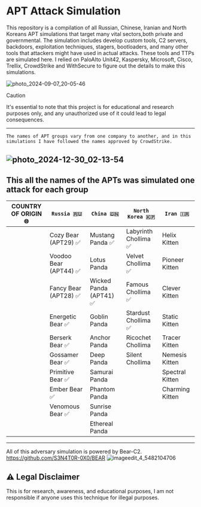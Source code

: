 # APT Attack Simulation 
This repository is a compilation of all Russian, Chinese, Iranian and North Koreans APT simulations that target many vital sectors,both private and governmental. The simulation includes develop custom tools, C2 servers, backdoors, exploitation techniques, stagers, bootloaders, and many other tools that attackers might have used in actual attacks. These tools and TTPs  are simulated here. I relied on PaloAlto Unit42, Kaspersky, Microsoft, Cisco, Trellix, CrowdStrike and WithSecure to figure out the details to make this simulations.

![photo_2024-09-07_20-05-46](https://github.com/user-attachments/assets/361596c1-5fdc-4f58-b91f-80507feccfd3)


> [!CAUTION]
> It's essential to note that this project is for educational and research purposes only, and any unauthorized use of it could lead to legal consequences.

---

`The names of APT groups vary from one company to another, and in this simulations I have followed the names approved by CrowdStrike.`

![photo_2024-12-30_02-13-54](https://github.com/user-attachments/assets/a3305839-89c9-4b26-ac74-047166cf4479)
---
This all the names of the APTs was simulated one attack for each group                           
 -------------------------------------------------------------------------------------------------------------------------
| **COUNTRY OF ORIGIN 🌐**|      `Russia 🇷🇺`      |        `China 🇨🇳`        |   `North Korea 🇰🇵`    |      `Iran 🇮🇷`       |
|------------------------|-----------------------|--------------------------|----------------------|----------------------|
|                        | Cozy Bear (APT29) ✅  | Mustang Panda ✅         | Labyrinth Chollima ✅ | Helix Kitten         |
|                        | Voodoo Bear (APT44) ✅| Lotus Panda             | Velvet Chollima ✅    |  Pioneer Kitten       |
|                        | Fancy Bear (APT28) ✅ | Wicked Panda (APT41) ✅ |  Famous Chollima ✅   | Clever Kitten         |
|                        | Energetic Bear ✅     | Goblin Panda            | Stardust Chollima ✅   | Static Kitten          |
|                        | Berserk Bear ✅       | Anchor Panda            | Ricochet Chollima    | Tracer Kitten          |
|                        | Gossamer Bear ✅      | Deep Panda              | Silent Chollima      | Nemesis Kitten         |
|                        | Primitive Bear ✅     | Samurai Panda           |                      | Spectral Kitten        |
|                        | Ember Bear ✅         | Phantom Panda           |                      | Charming Kitten        |
|                        | Venomous Bear ✅      | Sunrise Panda           |                      |                        |
|                        |                       | Ethereal Panda          |                      |                        |
 --------------------------------------------------------------------------------------------------------------------------


All of this adversary simulation is powered by Bear-C2.
https://github.com/S3N4T0R-0X0/BEAR
![imageedit_4_5482104706](https://github.com/S3N4T0R-0X0/Bear/assets/121706460/a43fdb26-c4d6-4b3e-b494-baed4c4b137d)

## ⚠️ Legal Disclaimer
This is for research, awareness, and educational purposes, I am not responsible if anyone uses this technique for illegal purposes.

